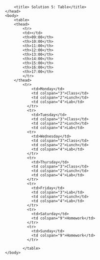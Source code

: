<!DOCTYPE html> 
      
<html>
	<head>
		<meta http-equiv="Content-Type" content="text/html; charset=utf-8">
	
		<title> Solution 5: Table</title>
	</head>
	<body>
		<table>
		<thead>
  			<tr>
  			<td></td>
    		<th>09:00</th>
    		<th>10:00</th>
     		<th>11:00</th>
      		<th>12:00</th>
       		<th>13:00</th>
        	<th>14:00</th>
         	<th>15:00</th>
    		<th>16:00</th>
    		<th>17:00</th>
  			</tr>
  		</thead>
  			<tr>
			    <td>Monday</td>
			    <td colspan="3">Class</td>
			    <td colspan="2">Lunch</td>
			    <td colspan="4">Lab</td>
			  </tr>
			  <tr>
			    <td>Tuesday</td>
			    <td colspan="3">Class</td>
			    <td colspan="2">Lunch</td>
			    <td colspan="4">Lab</td>
			  <tr>
			    <td>Wednesday</td>
			    <td colspan="3">Class</td>
			    <td colspan="2">Lunch</td>
			    <td colspan="4">Lab</td>
			  </tr>
			  <tr>
			    <td>Thursday</td>
			    <td colspan="3">Class</td>
			    <td colspan="2">Lunch</td>
			    <td colspan="4">Lab</td>
			  </tr>
			  <tr>
			    <td>Friday</td>
			    <td colspan="3">Lab</td>
			    <td colspan="2">Lunch</td>
			    <td colspan="4">Lab</td>
			  </tr>
			  <tr>
			    <td>Saturday</td>
			    <td colspan="9">Homework</td>
			  </tr>
			  <tr>
			    <td>Sunday</td>
			    <td colspan="9">Homework</td>
			  </tr>
  
			</table>
	</body>
</html>